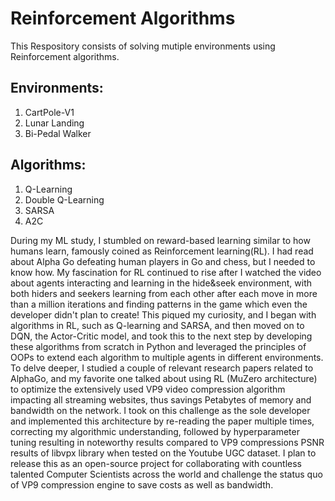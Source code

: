 # Reinforcement Algorithms

This Respository consists of solving mutiple environments using Reinforcement algorithms.

## Environments:
1. CartPole-V1
2. Lunar Landing
3. Bi-Pedal Walker

## Algorithms:
1. Q-Learning
2. Double Q-Learning
3. SARSA
4. A2C


During my ML study, I stumbled on reward-based learning similar to how humans learn, famously coined as Reinforcement learning(RL). I had read about Alpha Go defeating human players in Go and chess, but I needed to know how. My fascination for RL continued to rise after I watched the video about agents interacting and learning in the hide&seek environment, with both hiders and seekers learning from each other after each move in more than a million iterations and finding patterns in the game which even the developer didn't plan to create! This piqued my curiosity, and I began with algorithms in RL, such as Q-learning and SARSA, and then moved on to DQN, the Actor-Critic model, and took this to the next step by developing these algorithms from scratch in Python and leveraged the principles of OOPs to extend each algorithm to multiple agents in different environments. To delve deeper, I studied a couple of relevant research papers related to AlphaGo, and my favorite one talked about using RL (MuZero architecture) to optimize the extensively used VP9 video compression algorithm impacting all streaming websites, thus savings Petabytes of memory and bandwidth on the network. I took on this challenge as the sole developer and implemented this architecture by re-reading the paper multiple times, correcting my algorithmic understanding, followed by hyperparameter tuning resulting in noteworthy results compared to VP9 compressions PSNR results of libvpx library when tested on the Youtube UGC dataset. I plan to release this as an open-source project for collaborating with countless talented Computer Scientists across the world and challenge the status quo of VP9 compression engine to save costs as well as bandwidth.
